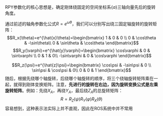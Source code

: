 RPY参数化的核心思想是，确定刚体绕固定的空间坐标系$\{a\}$三轴向量先后的旋转角度。

通过前述的轴角参数化公式$R=e^{\hat{\omega} \theta }$，我们可以分别写出绕三固定轴旋转的旋转矩阵：
$$R_x(\theta)=e^{\hat{x}\theta}=\begin{bmatrix}
1 & 0 & 0 \\ 
0 & \cos\theta & -\sin\theta\\ 
0 & \sin\theta & \cos\theta
\end{bmatrix}$$
$$R_y(\varphi)=e^{\hat{y}\varphi}=\begin{bmatrix}
\cos\varphi & 0 & \sin\varphi \\ 
0 & 1 & 0\\ 
-\sin\varphi & 0 & \cos\varphi
\end{bmatrix}$$

$$R_z(\psi)=e^{\hat{z}\psi}=\begin{bmatrix}
\cos\psi & -\sin\psi & 0 \\ 
\sin\psi & \cos\psi & 0\\ 
0 & 0 & 1
\end{bmatrix}$$
随后，根据先绕哪个轴旋转，后绕哪个轴旋转的顺序，将三个绕轴旋转矩阵乘在一起，就得到刚体变换矩阵。注意，**先进行的旋转在右边，因为旋转变换公式是左乘旋转矩阵**。例如：先绕$X_A$，再绕$Y_A$，最后绕$Z_A$的总旋转矩阵：
$$R=R_Z(\psi) R_Y(\varphi) R_X(\theta)$$
容易想到，这种表示法实际上并不直观，因此在ROS系统中并不常用